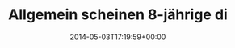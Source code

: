 ---
retweeted: false
source: <a href="http://www.myplume.com/" rel="nofollow">Plume for Android</a>
entities:
  hashtags: []
  symbols: []
  user_mentions: []
  urls: []
display_text_range:
- '0'
- '133'
favorite_count: '3'
id_str: '462642740095123456'
truncated: false
retweet_count: '4'
id: '462642740095123456'
created_at: Sat May 03 17:19:59 +0000 2014
favorited: false
full_text: Allgemein scheinen 8-jährige die gleichen Vorstellungen von Verteilungsgerechtigkeit
  zu haben, wie ein durchschnittlicher FDP-Wähler.
lang: de
tags:
- pesos:twitter
date: '2014-05-03T17:19:59+00:00'
src: https://twitter.com/bascht/status/462642740095123456
original_url: https://twitter.com/bascht/status/462642740095123456
type: twitter_tweet
text: Allgemein scheinen 8-jährige die gleichen Vorstellungen von Verteilungsgerechtigkeit
  zu haben, wie ein durchschnittlicher FDP-Wähler.
title: Allgemein scheinen 8-jährige di

---